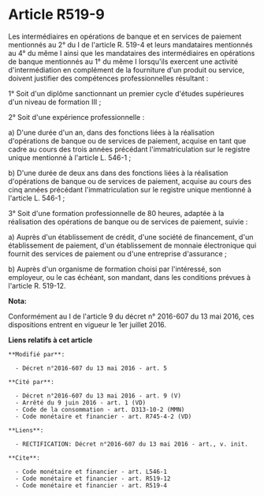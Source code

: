 # Article R519-9

Les intermédiaires en opérations de banque et en services de paiement mentionnés au 2° du I de l'article R. 519-4 et leurs
mandataires mentionnés au 4° du même I ainsi que les mandataires des intermédiaires en opérations de banque mentionnés au 1°
du même I lorsqu'ils exercent une activité d'intermédiation en complément de la fourniture d'un produit ou service, doivent
justifier des compétences professionnelles résultant : 

1° Soit d'un diplôme sanctionnant un premier cycle d'études supérieures d'un niveau de formation III ; 

2° Soit d'une expérience professionnelle : 

a) D'une durée d'un an, dans des fonctions liées à la réalisation d'opérations de banque ou de services de paiement, acquise
en tant que cadre au cours des trois années précédant l'immatriculation sur le registre unique mentionné à l'article L.
546-1 ; 

b) D'une durée de deux ans dans des fonctions liées à la réalisation d'opérations de banque ou de services de paiement,
acquise au cours des cinq années précédant l'immatriculation sur le registre unique mentionné à l'article L. 546-1 ; 

3° Soit d'une formation professionnelle de 80 heures, adaptée à la réalisation des opérations de banque ou de services de
paiement, suivie : 

a) Auprès d'un établissement de crédit, d'une société de financement, d'un établissement de paiement, d'un établissement de
monnaie électronique qui fournit des services de paiement ou d'une entreprise d'assurance ; 

b) Auprès d'un organisme de formation choisi par l'intéressé, son employeur, ou le cas échéant, son mandant, dans les
conditions prévues à l'article R. 519-12.

**Nota:**

Conformément au I de l'article 9 du décret n° 2016-607 du 13 mai 2016, ces dispositions entrent en vigueur le 1er juillet
2016.

**Liens relatifs à cet article**

	**Modifié par**:

	  - Décret n°2016-607 du 13 mai 2016 - art. 5

	**Cité par**:

	  - Décret n°2016-607 du 13 mai 2016 - art. 9 (V)
	  - Arrêté du 9 juin 2016 - art. 1 (VD)
	  - Code de la consommation - art. D313-10-2 (MMN)
	  - Code monétaire et financier - art. R745-4-2 (VD)

	**Liens**:

	  - RECTIFICATION: Décret n°2016-607 du 13 mai 2016 - art., v. init.

	**Cite**:

	  - Code monétaire et financier - art. L546-1
	  - Code monétaire et financier - art. R519-12
	  - Code monétaire et financier - art. R519-4
